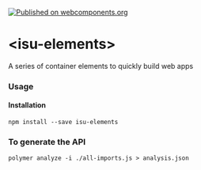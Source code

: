 [![Published on webcomponents.org](https://img.shields.io/badge/webcomponents.org-published-blue.svg)](https://www.webcomponents.org/element/isuwang/isu-elements)
# \<isu-elements\>
A series of container elements to quickly build web apps

### Usage
#### Installation
```
npm install --save isu-elements
```

### To generate the API
```
polymer analyze -i ./all-imports.js > analysis.json
```
